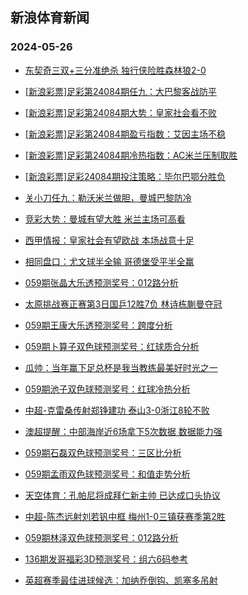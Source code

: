 ## 新浪体育新闻 
### 2024-05-26

+ [东契奇三双+三分准绝杀 独行侠险胜森林狼2-0](https://sports.sina.com.cn/basketball/nba/2024-05-25/doc-inawmema4741778.shtml)

+ [[新浪彩票]足彩第24084期任九：大巴黎客战防平](https://sports.sina.com.cn/l/2024-05-25/doc-inawkyax6134814.shtml)

+ [[新浪彩票]足彩第24084期大势：皇家社会看不败](https://sports.sina.com.cn/l/2024-05-25/doc-inawkyce4794441.shtml)

+ [[新浪彩票]足彩第24084期盈亏指数：艾因主场不稳](https://sports.sina.com.cn/l/2024-05-25/doc-inawkyce4796504.shtml)

+ [[新浪彩票]足彩第24084期冷热指数：AC米兰压制取胜](https://sports.sina.com.cn/l/2024-05-25/doc-inawmema4710036.shtml)

+ [[新浪彩票]足彩24084期投注策略：毕尔巴鄂分胜负](https://sports.sina.com.cn/l/2024-05-25/doc-inawkyax6135426.shtml)

+ [关小刀任九：勒沃米兰做胆，曼城巴黎防冷](https://sports.sina.com.cn/l/2024-05-25/doc-inawmqyw4540279.shtml)

+ [竞彩大势：曼城有望大胜 米兰主场可高看](https://sports.sina.com.cn/l/2024-05-25/doc-inawkyax6133231.shtml)

+ [西甲情报：皇家社会有望欧战 本场战意十足](https://sports.sina.com.cn/l/2024-05-25/doc-inawmekv6083924.shtml)

+ [相同盘口：尤文球半全输 哥德堡受平半全赢](https://sports.sina.com.cn/l/2024-05-25/doc-inawmema4721347.shtml)

+ [059期张晶大乐透预测奖号：012路分析](https://sports.sina.com.cn/l/2024-05-25/doc-inawmqyr5861776.shtml)

+ [太原挑战赛正赛第3日国乒12胜7负 林诗栋蒯曼夺冠](https://sports.sina.com.cn/others/pingpang/2024-05-25/doc-inawnfwq4215352.shtml)

+ [059期王康大乐透预测奖号：跨度分析](https://sports.sina.com.cn/l/2024-05-25/doc-inawmqyr5861868.shtml)

+ [059期卜算子双色球预测奖号：红球质合分析](https://sports.sina.com.cn/l/2024-05-25/doc-inawmqyw4520070.shtml)

+ [瓜帅：当年赢下足总杯是我当教练最美好时光之一](https://sports.sina.com.cn/g/pl/2024-05-25/doc-inawmzqm5683682.shtml)

+ [059期池子双色球预测奖号：红球冷热分析](https://sports.sina.com.cn/l/2024-05-25/doc-inawmqyw4520659.shtml)

+ [中超-克雷桑传射郑铮建功 泰山3-0浙江8轮不败](https://sports.sina.com.cn/china/j/2024-05-25/doc-inawnfwi5567605.shtml)

+ [澳超提醒：中部海岸近6场拿下5次数据 数据能力强](https://sports.sina.com.cn/l/2024-05-25/doc-inawmekv6082847.shtml)

+ [059期石磊双色球预测奖号：三区比分析](https://sports.sina.com.cn/l/2024-05-25/doc-inawmqyr5859315.shtml)

+ [059期孟雨双色球预测奖号：和值走势分析](https://sports.sina.com.cn/l/2024-05-25/doc-inawmqyr5859730.shtml)

+ [天空体育：孔帕尼将成拜仁新主帅 已达成口头协议](https://sports.sina.com.cn/global/germany/2024-05-25/doc-inawnfwq4215046.shtml)

+ [中超-陈杰远射刘若钒中框 梅州1-0三镇获赛季第2胜](https://sports.sina.com.cn/china/j/2024-05-25/doc-inawnfwi5567868.shtml)

+ [059期林泽双色球预测奖号：012路分析](https://sports.sina.com.cn/l/2024-05-25/doc-inawmqyw4519916.shtml)

+ [136期发哥福彩3D预测奖号：组六6码参考](https://sports.sina.com.cn/l/2024-05-25/doc-inawmqyr5867420.shtml)

+ [英超赛季最佳进球候选：加纳乔倒钩、凯塞多吊射](https://sports.sina.com.cn/g/2024-05-23/doc-inawcuze2838478.shtml)

